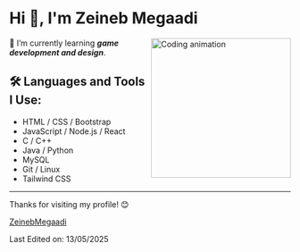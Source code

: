 # Hi 👋, I'm Zeineb Megaadi

<img align="right" src="https://cdn.dribbble.com/users/1277312/screenshots/14733298/media/39b1045e593737587dd60e42c8422d1f.gif" width="250" alt="Coding animation">

🌱 I’m currently learning ***game development and design***.

## 🛠 Languages and Tools I Use:
- HTML / CSS / Bootstrap
- JavaScript / Node.js / React
- C / C++
- Java / Python
- MySQL
- Git / Linux
- Tailwind CSS

---

Thanks for visiting my profile! 😊



[ZeinebMegaadi](https://github.com/ZeinebMegaadi/ZeinebMegaadi)

Last Edited on: 13/05/2025
